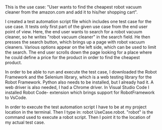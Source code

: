 This is the use case: "User wants to find the cheapest robot vacuum cleaner from the amazon.com and add it to his/her
shopping cart".

I created a test automation script file which includes one test case for the use case. It tests only first part of the given use case from the end user point of view.
Here, the end user wants to search for a robot vacuum cleaner, so he writes "robot vacuum cleaner" in the search field. He then presses the search button, which brings up a page with robot vacuum cleaners. Various options appear on the left side, which can be used to limit the search. The end user scrolls down the page looking for a place where he could define a price for the product in order to find the cheapest product.

In order to be able to run and execute the test case, I downloaded the Robot Framework and the Selenium library, which is a web testing library for the Robot Framework. Python also needs to be installed, but I already had it. A web driver is also needed, I had a Chrome driver. In Visual Studio Code I installed Robot Code- extension which brings support for RobotFramework to VsCode.

In order to execute the test automation script I have to be at my project location in the terminal.
Then I type in: robot UseCase.robot. "robot" is the command used to execute a robot script. Then I point it to the location of my actual test case.